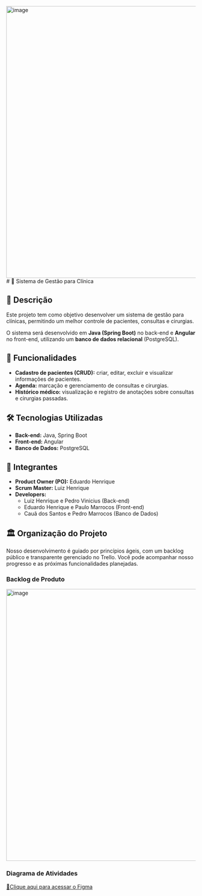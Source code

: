 <img width="1705" height="722" alt="image" src="https://github.com/user-attachments/assets/fc3de19c-eb35-4979-ba9f-627995b4ed6b" /># 🏥 Sistema de Gestão para Clínica  

## 📌 Descrição  
Este projeto tem como objetivo desenvolver um sistema de gestão para clínicas, permitindo um melhor controle de pacientes, consultas e cirurgias.  

O sistema será desenvolvido em **Java (Spring Boot)** no back-end e **Angular** no front-end, utilizando um **banco de dados relacional** (PostgreSQL).  

## 🚀 Funcionalidades  
- **Cadastro de pacientes (CRUD):** criar, editar, excluir e visualizar informações de pacientes.  
- **Agenda:** marcação e gerenciamento de consultas e cirurgias.  
- **Histórico médico:** visualização e registro de anotações sobre consultas e cirurgias passadas.  

## 🛠️ Tecnologias Utilizadas  
- **Back-end:** Java, Spring Boot  
- **Front-end:** Angular  
- **Banco de Dados:** PostgreSQL  

## 👥 Integrantes  
- **Product Owner (PO):** Eduardo Henrique 
- **Scrum Master:** Luiz Henrique
- **Developers:**  
  - Luiz Henrique e Pedro Vinicius (Back-end)  
  - Eduardo Henrique e Paulo Marrocos (Front-end)  
  - Cauã dos Santos e Pedro Marrocos (Banco de Dados)
 
## 🏛️ Organização do Projeto
Nosso desenvolvimento é guiado por princípios ágeis, com um backlog público e transparente gerenciado no Trello. Você pode acompanhar nosso progresso e as próximas funcionalidades planejadas.

### Backlog de Produto

<img width="1705" height="722" alt="image" src="https://github.com/user-attachments/assets/bcca49c2-8301-4c7b-a0c4-c56d30465d65" />

### Diagrama de Atividades

[🔗Clique aqui para acessar o Figma](https://www.figma.com/board/xXW8QH9S26e2d1dfQYRh1Q/Diagrama-de-Atividades---Cl%C3%ADnica?node-id=0-1&t=4xbbukZmo1FdPQl1-1)
